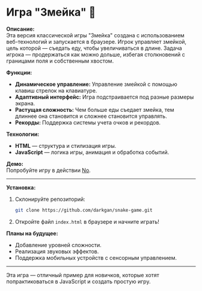 # Игра "Змейка" 🐍

**Описание:**  
Эта версия классической игры "Змейка" создана с использованием веб-технологий и запускается в браузере. Игрок управляет змейкой, цель которой — съедать еду, чтобы увеличиваться в длине. Задача игрока — продержаться как можно дольше, избегая столкновений с границами поля и собственным хвостом.

**Функции:**
- **Динамическое управление:** Управление змейкой с помощью клавиш стрелок на клавиатуре.
- **Адаптивный интерфейс:** Игра подстраивается под разные размеры экрана.
- **Растущая сложность:** Чем больше еды съедает змейка, тем длиннее она становится и сложнее становится управлять.
- **Рекорды:** Поддержка системы учета очков и рекордов.

**Технологии:**  
- **HTML** — структура и стилизация игры.
- **JavaScript** — логика игры, анимация и обработка событий.
  
**Демо:**  
Попробуйте игру в действии [No]().

---

**Установка:**
1. Склонируйте репозиторий:
   ```bash
   git clone https://github.com/darkgan/snake-game.git
   ```
2. Откройте файл `index.html` в браузере и начните играть!

**Планы на будущее:**
- Добавление уровней сложности.
- Реализация звуковых эффектов.
- Поддержка мобильных устройств с сенсорным управлением.

---

Эта игра — отличный пример для новичков, которые хотят попрактиковаться в JavaScript и создать простую игру.
